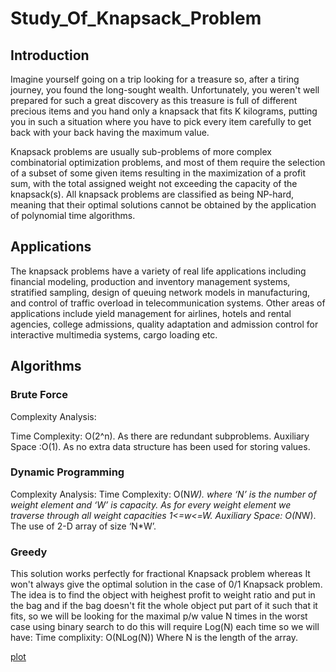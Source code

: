# Study_Of_Knapsack_Problem

## Introduction
Imagine yourself going on a trip looking for a treasure so, after a tiring journey, you found the long-sought wealth.
Unfortunately, you weren't well prepared for such a great discovery as this treasure is full of different precious items and 
you hand only a knapsack that fits K kilograms, putting you in such a situation where you have to pick every item carefully
to get back with your back having the maximum value.

Knapsack problems are usually sub-problems of more complex combinatorial optimization problems, and most of them require
the selection of a subset of some given items resulting in the maximization of a profit sum, with the total assigned
weight not exceeding the capacity of the knapsack(s). All knapsack problems are classified as being NP-hard,
meaning that their optimal solutions cannot be obtained by the application of polynomial time algorithms.

## Applications
The knapsack problems have a variety of real life applications including
financial modeling, production and inventory management systems, stratified sampling,
design of queuing network models in manufacturing, and control of traffic overload in
telecommunication systems. Other areas of applications include yield management for
airlines, hotels and rental agencies, college admissions, quality adaptation and
admission control for interactive multimedia systems, cargo loading etc.

## Algorithms

### Brute Force

Complexity Analysis: 

Time Complexity: O(2^n). 
As there are redundant subproblems.
Auxiliary Space :O(1). 
As no extra data structure has been used for storing values.

### Dynamic Programming

Complexity Analysis: 
Time Complexity: O(N*W). 
where ‘N’ is the number of weight element and ‘W’ is capacity. As for every weight element we traverse through all weight capacities 1<=w<=W.
Auxiliary Space: O(N*W). 
The use of 2-D array of size ‘N*W’.

### Greedy 

This solution works perfectly for fractional Knapsack problem whereas It won't always give
the optimal solution in the case of 0/1 Knapsack problem. The idea is to find the object with 
heighest profit to weight ratio and put in the bag and if the bag doesn't fit the whole object 
put part of it such that it fits, so we will be looking for the maximal p/w value N times
in the worst case using binary search to do this will require Log(N) each time so we will have:
Time complixity: O(NLog(N)) 
Where N is the length of the array. 

[plot](figure_1.png)

